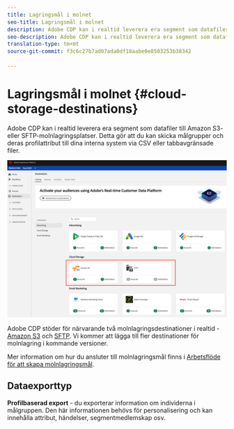 ```yaml
---
title: Lagringsmål i molnet
seo-title: Lagringsmål i molnet
description: Adobe CDP kan i realtid leverera era segment som datafiler till Amazon S3- eller SFTP-molnlagringsplatser. Vi kommer att lägga till fler destinationer för molnlagring i kommande versioner.
seo-description: Adobe CDP kan i realtid leverera era segment som datafiler till Amazon S3- eller SFTP-molnlagringsplatser. Vi kommer att lägga till fler destinationer för molnlagring i kommande versioner.
translation-type: tm+mt
source-git-commit: f3c6c27b7ad07ada0df18aabe0e8503253b38342

---
```



# Lagringsmål i molnet {#cloud-storage-destinations}

Adobe CDP kan i realtid leverera era segment som datafiler till Amazon S3- eller SFTP-molnlagringsplatser. Detta gör att du kan skicka målgrupper och deras profilattribut till dina interna system via CSV eller tabbavgränsade filer.

![Lagringsmål för Adobe Cloud](/help/rtcdp/destinations/assets/cloud-storage-destinations.png)

Adobe CDP stöder för närvarande två molnlagringsdestinationer i realtid - [Amazon S3](/help/rtcdp/destinations/amazon-s3-destination.md) och [SFTP](/help/rtcdp/destinations/sftp-destination.md). Vi kommer att lägga till fler destinationer för molnlagring i kommande versioner.

Mer information om hur du ansluter till molnlagringsmål finns i [Arbetsflöde för att skapa molnlagringsmål](/help/rtcdp/destinations/cloud-storage-destinations-workflow.md).

## Dataexporttyp

**Profilbaserad export** - du exporterar information om individerna i målgruppen. Den här informationen behövs för personalisering och kan innehålla attribut, händelser, segmentmedlemskap osv.

